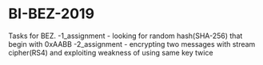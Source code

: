 # BI-BEZ-2019

Tasks for BEZ.
-1_assignment - looking for random hash(SHA-256) that begin with 0xAABB
-2_assignment - encrypting two messages with stream cipher(RS4) and exploiting
                weakness of using same key twice